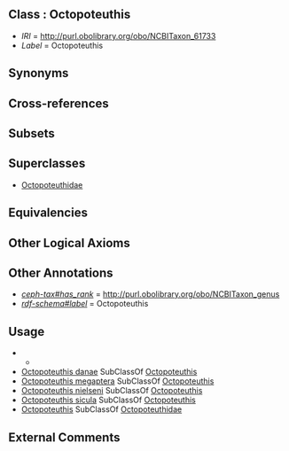 
## Class : Octopoteuthis

 * *IRI* = http://purl.obolibrary.org/obo/NCBITaxon_61733
 * *Label* = Octopoteuthis

## Synonyms


## Cross-references


## Subsets


## Superclasses

 * [Octopoteuthidae](../../NCBITaxon/32/NCBITaxon_61732.md)

## Equivalencies


## Other Logical Axioms


## Other Annotations

 * *[ceph-tax#has_rank](../../ceph-tax#has/nk/ceph-tax#has_rank.md)* = http://purl.obolibrary.org/obo/NCBITaxon_genus
 * *[rdf-schema#label](../../el/rdf-schema#label.md)* = Octopoteuthis

## Usage

 * -
 * [Octopoteuthis danae](../../NCBITaxon/43/NCBITaxon_559543.md) SubClassOf [Octopoteuthis](../../NCBITaxon/33/NCBITaxon_61733.md)
 * [Octopoteuthis megaptera](../../NCBITaxon/44/NCBITaxon_559544.md) SubClassOf [Octopoteuthis](../../NCBITaxon/33/NCBITaxon_61733.md)
 * [Octopoteuthis nielseni](../../NCBITaxon/34/NCBITaxon_61734.md) SubClassOf [Octopoteuthis](../../NCBITaxon/33/NCBITaxon_61733.md)
 * [Octopoteuthis sicula](../../NCBITaxon/60/NCBITaxon_283060.md) SubClassOf [Octopoteuthis](../../NCBITaxon/33/NCBITaxon_61733.md)
 * [Octopoteuthis](../../NCBITaxon/33/NCBITaxon_61733.md) SubClassOf [Octopoteuthidae](../../NCBITaxon/32/NCBITaxon_61732.md)

## External Comments

